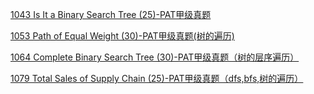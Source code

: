 

[1043 Is It a Binary Search Tree (25)-PAT甲级真题](1043.md)

[1053 Path of Equal Weight (30)-PAT甲级真题(树的遍历)](1053.md)

[1064 Complete Binary Search Tree (30)-PAT甲级真题（树的层序遍历）](1064.md)

[1079 Total Sales of Supply Chain (25)-PAT甲级真题（dfs,bfs,树的遍历）](1079.md)